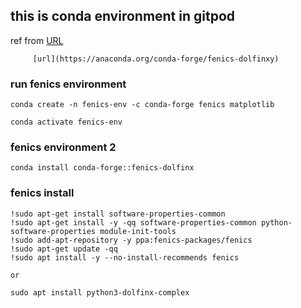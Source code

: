 ## this is conda environment in gitpod 

ref from [URL](https://anaconda.org/conda-forge/fenics-dolfin)

         [url](https://anaconda.org/conda-forge/fenics-dolfinxy)
### run fenics environment 

    conda create -n fenics-env -c conda-forge fenics matplotlib

    conda activate fenics-env

### fenics environment 2

    conda install conda-forge::fenics-dolfinx

### fenics install 

    !sudo apt-get install software-properties-common 
    !sudo apt-get install -y -qq software-properties-common python-software-properties module-init-tools
    !sudo add-apt-repository -y ppa:fenics-packages/fenics
    !sudo apt-get update -qq
    !sudo apt install -y --no-install-recommends fenics

    or 

    sudo apt install python3-dolfinx-complex
